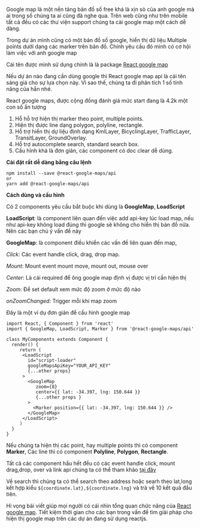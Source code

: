 Google map  là một nền tảng bản đồ số free khá là xịn sò của anh google mà ai trong số chúng ta  ai cũng đã nghe qua. Trên web cũng như trên mobile tất cả đều có các thư viện support chúng ta cài google map một cách dễ dàng.

Trong dự án mình cũng có một bản đồ số google, hiển thị dữ liệu Multiple points dưới dạng các marker trên bản đồ. Chính yêu cầu đó mình có cơ hội làm việc với anh google map

Cái tên được mình sử dụng chính là là package [React google map](https://github.com/tomchentw/react-google-maps)

Nếu dự án nào đang cần dùng google thì React google map api là cái tên sáng giá cho sự lựa chọn này. Vì sao thế, chúng ta đi phân tích 1 số tính năng của hắn nhé.

React google maps, được cộng đồng đánh giá mức start đang là 4.2k một con số ấn tượng
1. Hỗ hỗ trợ hiện thị marker theo point, multiple points.
1. Hiện thị được line dạng polygon, polyline, rectangle.
1. Hỗ trợ hiển thị dự liệu định dạng KmlLayer, BicyclingLayer, TrafficLayer, TransitLayer, GroundOverlay.
1.  Hỗ trợ autocomplete search, standard search box.
1. Cấu hình khá là đơn giản, các component có doc clear dễ dùng.


**Cài đặt rất dễ dàng bằng câu lệnh**
```
npm install --save @react-google-maps/api
or
yarn add @react-google-maps/api
```

**Cách dùng và cấu hình**

Có 2 components yêu cầu bắt buộc khi dùng là **GoogleMap**, **LoadScript**

**LoadScript**: là component liên quan đến việc add api-key lúc load map, nếu như api-key không load đúng thì google sẽ không cho hiển thị bản đồ nữa. Nên các bạn chú ý vấn đề này

**GoogleMap**: là component điều khiển các vấn đề liên quan đến map, 

*Click*: Các event handle click, drag, drop map.

*Mount*: Mount event mount move, mount out, mouse over 

*Center*: Là cái required để ông google map định vị được vị trí cần hịện thị

*Zoom*: Để set default xem mức độ zoom ở mức độ nào 

*onZoomChanged*: Trigger mỗi khi map zoom

Đây là một ví dụ đơn giản để cấu hình google map

```
import React, { Component } from 'react'
import { GoogleMap, LoadScript, Marker } from '@react-google-maps/api'

class MyComponents extends Component {
  render() {
     return (
      <LoadScript
        id="script-loader"
        googleMapsApiKey="YOUR_API_KEY"
        {...other props}
      >
        <GoogleMap
	       zoom={8}
           center={{ lat: -34.397, lng: 150.644 }}
           {...other props }
        >
          <Marker position={{ lat: -34.397, lng: 150.644 }} />
        </GoogleMap>
      </LoadScript>
     )
  }
}
```
Nếu chúng ta hiện thị các point, hay multiple points thì có component **Marker**, 
Các line thì có component **Polyline**, **Polygon**, **Rectangle**.

Tất cả các component hầu hết đều có các event handle click, mount drag,drop, over  và link api chúng ta có thể tham khảo [tại đây](https://react-google-maps-api-docs.netlify.com/#section-getting-started)

Về search thì chúng ta có thể search theo address hoặc searh theo lat,long kết hợp kiểu `${coordinate.lat},${coordinate.lng}` và trả về 10 kết quả đầu tiên.

Hi vọng bài viết giúp mọi người có cái nhìn tổng quan chức năng của [React google map](https://github.com/tomchentw/react-google-maps). Tiết kiệm thời gian cho các bạn trong vấn đề tìm giải pháp cho hiện thị google map trên các dự án đang sử dụng reactjs.